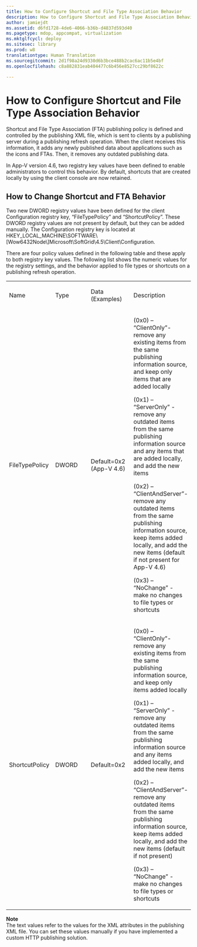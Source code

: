 ```yaml
---
title: How to Configure Shortcut and File Type Association Behavior
description: How to Configure Shortcut and File Type Association Behavior
author: jamiejdt
ms.assetid: d6fd1728-4de6-4066-b36b-d4837d593d40
ms.pagetype: mdop, appcompat, virtualization
ms.mktglfcycl: deploy
ms.sitesec: library
ms.prod: w8
translationtype: Human Translation
ms.sourcegitcommit: 2d1f98a24d9330d6b3bce488b2cac6ac11b5e4bf
ms.openlocfilehash: c8a882831eab404477c6b456e8527cc29bf8622c

---
```



# How to Configure Shortcut and File Type Association Behavior


Shortcut and File Type Association (FTA) publishing policy is defined and controlled by the publishing XML file, which is sent to clients by a publishing server during a publishing refresh operation. When the client receives this information, it adds any newly published data about applications such as the icons and FTAs. Then, it removes any outdated publishing data.

In App-V version 4.6, two registry key values have been defined to enable administrators to control this behavior. By default, shortcuts that are created locally by using the client console are now retained.

## How to Change Shortcut and FTA Behavior


Two new DWORD registry values have been defined for the client Configuration registry key, “FileTypePolicy” and “ShortcutPolicy”. These DWORD registry values are not present by default, but they can be added manually. The Configuration registry key is located at HKEY\_LOCAL\_MACHINE\\SOFTWARE\\\[Wow6432Node\\\]Microsoft\\SoftGrid\\4.5\\Client\\Configuration.

There are four policy values defined in the following table and these apply to both registry key values. The following list shows the numeric values for the registry settings, and the behavior applied to file types or shortcuts on a publishing refresh operation.

<table>
<colgroup>
<col width="25%" />
<col width="25%" />
<col width="25%" />
<col width="25%" />
</colgroup>
<tbody>
<tr class="odd">
<td align="left"><p>Name</p></td>
<td align="left"><p>Type</p></td>
<td align="left"><p>Data (Examples)</p></td>
<td align="left"><p>Description</p></td>
</tr>
<tr class="even">
<td align="left"><p>FileTypePolicy</p></td>
<td align="left"><p>DWORD</p></td>
<td align="left"><p>Default=0x2 (App-V 4.6)</p></td>
<td align="left"><p>(0x0) – “ClientOnly”- remove any existing items from the same publishing information source, and keep only items that are added locally</p>
<p>(0x1) – “ServerOnly” - remove any outdated items from the same publishing information source and any items that are added locally, and add the new items</p>
<p>(0x2) – “ClientAndServer”- remove any outdated items from the same publishing information source, keep items added locally, and add the new items (default if not present for App-V 4.6)</p>
<p>(0x3) – “NoChange” - make no changes to file types or shortcuts</p></td>
</tr>
<tr class="odd">
<td align="left"><p>ShortcutPolicy</p></td>
<td align="left"><p>DWORD</p></td>
<td align="left"><p>Default=0x2</p></td>
<td align="left"><p>(0x0) – “ClientOnly”- remove any existing items from the same publishing information source, and keep only items added locally</p>
<p>(0x1) – “ServerOnly” - remove any outdated items from the same publishing information source and any items added locally, and add the new items</p>
<p>(0x2) – “ClientAndServer”- remove any outdated items from the same publishing information source, keep items added locally, and add the new items (default if not present)</p>
<p>(0x3) – “NoChange” - make no changes to file types or shortcuts</p></td>
</tr>
</tbody>
</table>

 

**Note**  
The text values refer to the values for the XML attributes in the publishing XML file.  You can set these values manually if you have implemented a custom HTTP publishing solution.

 

 

 








<!--HONumber=Jun16_HO4-->


